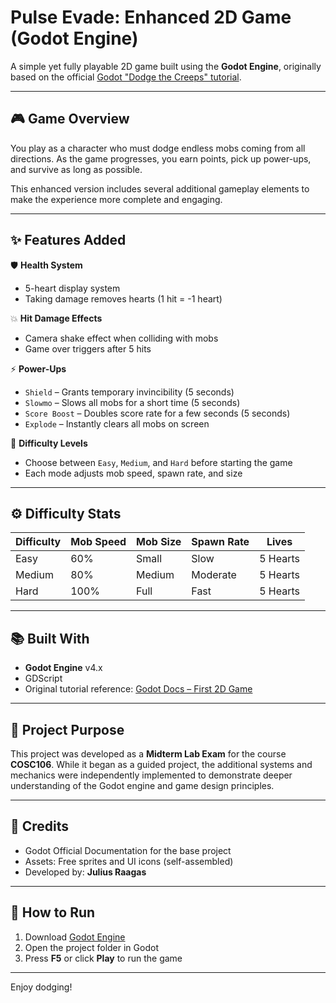 # Pulse Evade: Enhanced 2D Game (Godot Engine)

A simple yet fully playable 2D game built using the **Godot Engine**, originally based on the official [Godot "Dodge the Creeps" tutorial](https://docs.godotengine.org/en/stable/getting_started/first_2d_game/index.html).

---

## 🎮 Game Overview

You play as a character who must dodge endless mobs coming from all directions. As the game progresses, you earn points, pick up power-ups, and survive as long as possible.

This enhanced version includes several additional gameplay elements to make the experience more complete and engaging.

---

## ✨ Features Added

🛡️ **Health System**
- 5-heart display system  
- Taking damage removes hearts (1 hit = -1 heart)

💥 **Hit Damage Effects**
- Camera shake effect when colliding with mobs  
- Game over triggers after 5 hits

⚡ **Power-Ups**
- `Shield` – Grants temporary invincibility (5 seconds)  
- `Slowmo` – Slows all mobs for a short time (5 seconds) 
- `Score Boost` – Doubles score rate for a few seconds (5 seconds) 
- `Explode` – Instantly clears all mobs on screen

🧠 **Difficulty Levels**
- Choose between `Easy`, `Medium`, and `Hard` before starting the game  
- Each mode adjusts mob speed, spawn rate, and size

---

## ⚙️ Difficulty Stats

| Difficulty | Mob Speed | Mob Size | Spawn Rate | Lives |
|------------|-----------|----------|------------|--------|
| Easy       | 60%       | Small    | Slow       | 5 Hearts |
| Medium     | 80%       | Medium   | Moderate   | 5 Hearts |
| Hard       | 100%      | Full     | Fast       | 5 Hearts |

---

## 📚 Built With

- **Godot Engine** v4.x  
- GDScript  
- Original tutorial reference: [Godot Docs – First 2D Game](https://docs.godotengine.org/en/stable/getting_started/first_2d_game/index.html)

---

## 📂 Project Purpose

This project was developed as a **Midterm Lab Exam** for the course **COSC106**. While it began as a guided project, the additional systems and mechanics were independently implemented to demonstrate deeper understanding of the Godot engine and game design principles.

---

## 🔑 Credits

- Godot Official Documentation for the base project
- Assets: Free sprites and UI icons (self-assembled)
- Developed by: **Julius Raagas**

---

## 🚀 How to Run

1. Download [Godot Engine](https://godotengine.org/download)
2. Open the project folder in Godot
3. Press **F5** or click **Play** to run the game

---

Enjoy dodging!
